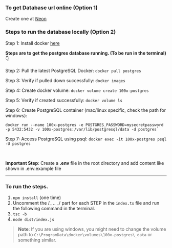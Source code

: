 ### To get Database url online (Option 1)

Create one at [Neon](https://neon.tech/)

### Steps to run the database locally (Option 2)

Step 1: Install docker [here](https://docs.docker.com/engine/install/)

**Steps are to get the postgres database running\. (To be run in the terminal)** 👇

Step 2: Pull the latest PostgreSQL Docker: `docker pull postgres`

Step 3: Verify if pulled down successfully: `docker images`

Step 4: Create docker volume: `docker volume create 100x-postgres`

Step 5: Verify if created successfully: `docker volume ls`

Step 6: Create PostgreSQL container (mac/linux specific, check the path for windows): 
```
docker run --name 100x-postgres -e POSTGRES_PASSWORD=mysecretpassword -p 5432:5432 -v 100x-postgres:/var/lib/postgresql/data -d postgres`
```

Step 7: Access PostgreSQL using psql: `docker exec -it 100x-postgres psql -U postgres`

<br>

**Important Step**: Create a **.env** file in the root directory and add content like shown in .env.example file

---

### To run the steps.

1. `npm install` (one time)
2. Uncomment the /_ .. _/ part for each STEP in the `index.ts` file and run the following command in the terminal.
3. `tsc -b`
4. `node dist/index.js`

> **Note**: If you are using windows, you might need to change the volume path to `C:\ProgramData\docker\volumes\100x-postgres\_data` or something similar.
